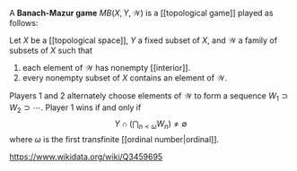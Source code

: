 A **Banach-Mazur game** $MB(X,Y, \mathcal W)$ is a [[topological game]] played as follows:

Let $X$ be a [[topological space]], $Y$ a fixed subset of $X$, and $\mathcal W$ a family of subsets of $X$ such that
1. each element of $\mathcal W$ has nonempty [[interior]].
2. every nonempty subset of $X$ contains an element of $\mathcal W$. 

Players 1 and 2 alternately choose elements of $\mathcal W$ to form a sequence $W_1\supset W_2\supset\cdots$. Player 1 wins if and only if $$
Y\cap \left(\bigcap_{n<\omega} W_n\right)\neq \emptyset$$ where $\omega$ is the first transfinite [[ordinal number|ordinal]].

https://www.wikidata.org/wiki/Q3459695